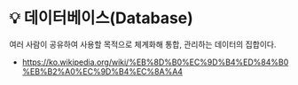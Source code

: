 # 💡 데이터베이스(Database)

여러 사람이 공유하여 사용할 목적으로 체계화해 통합, 관리하는 데이터의 집합이다.

- <https://ko.wikipedia.org/wiki/%EB%8D%B0%EC%9D%B4%ED%84%B0%EB%B2%A0%EC%9D%B4%EC%8A%A4>
